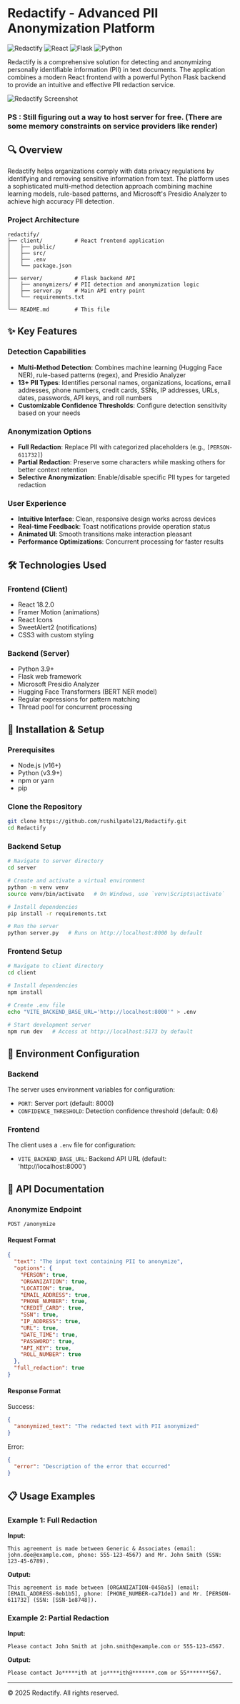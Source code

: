 # Redactify - Advanced PII Anonymization Platform

![Redactify](https://img.shields.io/badge/Redactify-1.0.0-blue)
![React](https://img.shields.io/badge/React-18.2.0-61DAFB)
![Flask](https://img.shields.io/badge/Flask-2.3.2-000000)
![Python](https://img.shields.io/badge/Python-3.9+-3776AB)

Redactify is a comprehensive solution for detecting and anonymizing personally identifiable information (PII) in text documents. The application combines a modern React frontend with a powerful Python Flask backend to provide an intuitive and effective PII redaction service.

![Redactify Screenshot](assets/Redactify.png)

### PS : Still figuring out a way to host server for free. (There are some memory constraints on service providers like render)

## 🔍 Overview

Redactify helps organizations comply with data privacy regulations by identifying and removing sensitive information from text. The platform uses a sophisticated multi-method detection approach combining machine learning models, rule-based patterns, and Microsoft's Presidio Analyzer to achieve high accuracy PII detection.

### Project Architecture

```
redactify/
├── client/          # React frontend application
│   ├── public/
│   ├── src/
│   ├── .env
│   └── package.json
│
├── server/          # Flask backend API
│   ├── anonymizers/ # PII detection and anonymization logic
│   ├── server.py    # Main API entry point
│   └── requirements.txt
│
└── README.md        # This file
```

## ✨ Key Features

### Detection Capabilities
- **Multi-Method Detection**: Combines machine learning (Hugging Face NER), rule-based patterns (regex), and Presidio Analyzer
- **13+ PII Types**: Identifies personal names, organizations, locations, email addresses, phone numbers, credit cards, SSNs, IP addresses, URLs, dates, passwords, API keys, and roll numbers
- **Customizable Confidence Thresholds**: Configure detection sensitivity based on your needs

### Anonymization Options
- **Full Redaction**: Replace PII with categorized placeholders (e.g., `[PERSON-611732]`)
- **Partial Redaction**: Preserve some characters while masking others for better context retention
- **Selective Anonymization**: Enable/disable specific PII types for targeted redaction

### User Experience
- **Intuitive Interface**: Clean, responsive design works across devices
- **Real-time Feedback**: Toast notifications provide operation status
- **Animated UI**: Smooth transitions make interaction pleasant
- **Performance Optimizations**: Concurrent processing for faster results

## 🛠 Technologies Used

### Frontend (Client)
- React 18.2.0
- Framer Motion (animations)
- React Icons
- SweetAlert2 (notifications)
- CSS3 with custom styling

### Backend (Server) 
- Python 3.9+
- Flask web framework
- Microsoft Presidio Analyzer
- Hugging Face Transformers (BERT NER model)
- Regular expressions for pattern matching
- Thread pool for concurrent processing

## 🚀 Installation & Setup

### Prerequisites
- Node.js (v16+)
- Python (v3.9+)
- npm or yarn
- pip

### Clone the Repository

```bash
git clone https://github.com/rushilpatel21/Redactify.git
cd Redactify
```

### Backend Setup

```bash
# Navigate to server directory
cd server

# Create and activate a virtual environment
python -m venv venv
source venv/bin/activate   # On Windows, use `venv\Scripts\activate`

# Install dependencies
pip install -r requirements.txt

# Run the server
python server.py   # Runs on http://localhost:8000 by default
```

### Frontend Setup

```bash
# Navigate to client directory
cd client

# Install dependencies
npm install

# Create .env file
echo "VITE_BACKEND_BASE_URL='http://localhost:8000'" > .env

# Start development server
npm run dev   # Access at http://localhost:5173 by default
```

## 🔧 Environment Configuration

### Backend
The server uses environment variables for configuration:
- `PORT`: Server port (default: 8000)
- `CONFIDENCE_THRESHOLD`: Detection confidence threshold (default: 0.6)

### Frontend
The client uses a `.env` file for configuration:
- `VITE_BACKEND_BASE_URL`: Backend API URL (default: 'http://localhost:8000')

## 📝 API Documentation

### Anonymize Endpoint

```
POST /anonymize
```

#### Request Format

```json
{
  "text": "The input text containing PII to anonymize",
  "options": {
    "PERSON": true,
    "ORGANIZATION": true,
    "LOCATION": true,
    "EMAIL_ADDRESS": true,
    "PHONE_NUMBER": true,
    "CREDIT_CARD": true,
    "SSN": true,
    "IP_ADDRESS": true,
    "URL": true,
    "DATE_TIME": true,
    "PASSWORD": true,
    "API_KEY": true,
    "ROLL_NUMBER": true
  },
  "full_redaction": true
}
```

#### Response Format

Success:
```json
{
  "anonymized_text": "The redacted text with PII anonymized"
}
```

Error:
```json
{
  "error": "Description of the error that occurred"
}
```

## 📋 Usage Examples

### Example 1: Full Redaction

**Input:**
```
This agreement is made between Generic & Associates (email: john.doe@example.com, phone: 555-123-4567) and Mr. John Smith (SSN: 123-45-6789).
```

**Output:**
```
This agreement is made between [ORGANIZATION-0458a5] (email: [EMAIL_ADDRESS-8eb1b5], phone: [PHONE_NUMBER-ca71de]) and Mr. [PERSON-611732] (SSN: [SSN-1e8748]).
```

### Example 2: Partial Redaction

**Input:**
```
Please contact John Smith at john.smith@example.com or 555-123-4567.
```

**Output:**
```
Please contact Jo*****ith at jo****ith@*******.com or 55*******567.
```

---

&copy; 2025 Redactify. All rights reserved.
